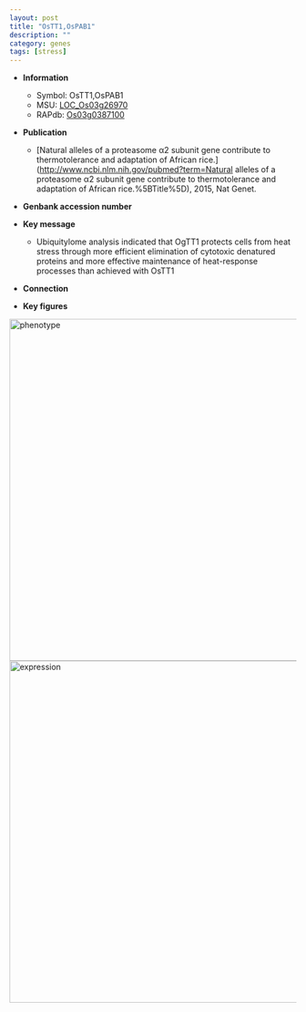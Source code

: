 ```yaml
---
layout: post
title: "OsTT1,OsPAB1"
description: ""
category: genes
tags: [stress]
---
```


* **Information**  
    + Symbol: OsTT1,OsPAB1  
    + MSU: [LOC_Os03g26970](http://rice.plantbiology.msu.edu/cgi-bin/ORF_infopage.cgi?orf=LOC_Os03g26970)  
    + RAPdb: [Os03g0387100](http://rapdb.dna.affrc.go.jp/viewer/gbrowse_details/irgsp1?name=Os03g0387100)  

* **Publication**  
    + [Natural alleles of a proteasome α2 subunit gene contribute to thermotolerance and adaptation of African rice.](http://www.ncbi.nlm.nih.gov/pubmed?term=Natural alleles of a proteasome α2 subunit gene contribute to thermotolerance and adaptation of African rice.%5BTitle%5D), 2015, Nat Genet.

* **Genbank accession number**  

* **Key message**  
    + Ubiquitylome analysis indicated that OgTT1 protects cells from heat stress through more efficient elimination of cytotoxic denatured proteins and more effective maintenance of heat-response processes than achieved with OsTT1

* **Connection**  

* **Key figures**  
<img src="http://ricencode.github.io/images/OsTT1.pheno.png" alt="phenotype"  style="width: 600px;"/>

<img src="http://ricencode.github.io/images/OsTT1.exp.png" alt="expression"  style="width: 600px;"/>


